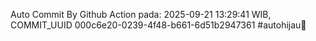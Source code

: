 Auto Commit By Github Action pada: 2025-09-21 13:29:41 WIB, COMMIT_UUID 000c6e20-0239-4f48-b661-6d51b2947361 #autohijau🗿
